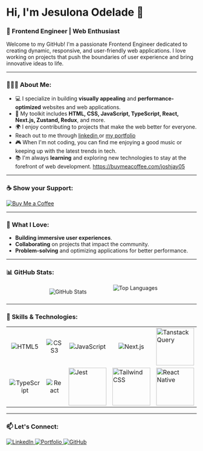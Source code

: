 # Hi, I'm Jesulona Odelade 👋

### 🚀 Frontend Engineer | Web Enthusiast

Welcome to my GitHub! I'm a passionate Frontend Engineer dedicated to creating dynamic, responsive, and user-friendly web applications. I love working on projects that push the boundaries of user experience and bring innovative ideas to life.

---

### 👨🏽‍💻 About Me:
- 💻 I specialize in building **visually appealing** and **performance-optimized** websites and web applications.
- 🎨 My toolkit includes **HTML, CSS, JavaScript, TypeScript, React, Next.js, Zustand, Redux**, and more.
- 🌍 I enjoy contributing to projects that make the web better for everyone.
- Reach out to me through <a href="https://www.linkedin.com/in/jesulona-odelade/" target="_blank">linkedin </a>  or  <a href="https://j-portfolio-lyart.vercel.app/" target="_blank"> my portfolio</a>
- 🎮 When I'm not coding, you can find me enjoying a good music or keeping up with the latest trends in tech.
- 📚 I'm always **learning** and exploring new technologies to stay at the forefront of web development.
https://buymeacoffee.com/joshjay05
---
### ☕  Show your Support:

[![Buy Me a Coffee](https://img.shields.io/badge/Buy%20Me%20A%20Coffee-F7DF1E?style=for-the-badge&logo=buy-me-a-coffee&logoColor=white)]([https://www.buymeacoffee.com/yourname](https://buymeacoffee.com/joshjay05))

---
### 🌟 What I Love:
- **Building immersive user experiences**.
- **Collaborating** on  projects that impact the community.
- **Problem-solving** and optimizing applications for better performance.

---

### 📊 GitHub Stats:

<div style="display: grid; grid-template-columns: repeat(2, auto); gap: 60px; justify-content: center;">
  <img src="https://github-readme-stats.vercel.app/api?username=Joshjay05&show_icons=true&theme=radical" alt="GitHub Stats"  style="padding: 10px;"/>
  <img src="https://github-readme-stats.vercel.app/api/top-langs/?username=Joshjay05&layout=compact&theme=radical" alt="Top Languages" />
</div>


---

### 🚀 Skills & Technologies:

<table>
  <tr>
    <td align="center">
      <img src="https://img.shields.io/badge/HTML5-E34F26?style=for-the-badge&logo=html5&logoColor=white" alt="HTML5" />
    </td>
    <td align="center">
      <img src="https://img.shields.io/badge/CSS3-1572B6?style=for-the-badge&logo=css3&logoColor=white" alt="CSS3" />
    </td>
    <td align="center">
      <img src="https://img.shields.io/badge/JavaScript-F7DF1E?style=for-the-badge&logo=javascript&logoColor=black" alt="JavaScript" />
    </td>
    <td align="center">
      <img src="https://img.shields.io/badge/Next.js-000000?style=for-the-badge&logo=next.js&logoColor=white" alt="Next.js" />
    </td>
       <td>
     <img src="https://img.shields.io/badge/Tanstack%20Query-FF4154?style=for-the-badge&logo=react-query&logoColor=white" alt="Tanstack Query" width="100px"/>
   </td> 
  </tr>
  <tr>
    <td align="center">
      <img src="https://img.shields.io/badge/TypeScript-007ACC?style=for-the-badge&logo=typescript&logoColor=white" alt="TypeScript" />
    </td>
    <td align="center">
      <img src="https://img.shields.io/badge/React-61DAFB?style=for-the-badge&logo=react&logoColor=black" alt="React" />
    </td>
    

   
   <td>
  <img src="https://img.shields.io/badge/Jest-C21325?style=for-the-badge&logo=jest&logoColor=white" alt="Jest" width="100px"/>
     
   </td>
   <td>
  <img src="https://img.shields.io/badge/TailwindCSS-38B2AC?style=for-the-badge&logo=tailwind-css&logoColor=white" alt="Tailwind CSS" width="100px"/>
     
   </td>
    <td>
  <img src="https://img.shields.io/badge/React%20Native-61DAFB?style=for-the-badge&logo=react&logoColor=black" alt="React Native" width="100px"/>
     
   </td>
  </tr>
</table>


---

### 📫 Let's Connect:
<p align="left"> <a href="https://www.linkedin.com/in/jesulona-odelade/" target="_blank"> <img src="https://img.shields.io/badge/LinkedIn-0077B5?style=for-the-badge&logo=linkedin&logoColor=white" alt="LinkedIn"/> </a> <a href="https://j-portfolio-lyart.vercel.app/" target="_blank"> <img src="https://img.shields.io/badge/Portfolio-000000?style=for-the-badge&logo=vercel&logoColor=white" alt="Portfolio" /> </a> <a href="https://github.com/Joshjay05" target="_blank"> <img src="https://img.shields.io/badge/GitHub-181717?style=for-the-badge&logo=github&logoColor=white" alt="GitHub" /> </a> </p>

